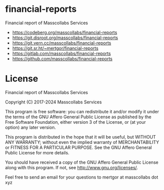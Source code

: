 # financial-reports

Financial report of Masscollabs Services

* https://codeberg.org/masscollabs/financial-reports
* https://git.disroot.org/masscollabs/financial-reports
* https://git.vern.cc/masscollabs/financial-reports
* https://git.sr.ht/~mertgor/financial-reports
* https://gitlab.com/masscollabs/financial-reports
* https://github.com/masscollabs/financial-reports

# License

Financial report of Masscollabs Services

Copyright (C) 2017-2024 Masscollabs Services

This program is free software: you can redistribute it and/or modify it under the terms of the GNU Affero General Public License as published by the Free Software Foundation, either version 3 of the License, or (at your option) any later version.

This program is distributed in the hope that it will be useful, but WITHOUT ANY WARRANTY; without even the implied warranty of MERCHANTABILITY or FITNESS FOR A PARTICULAR PURPOSE.  See the GNU Affero General Public License for more details.

You should have received a copy of the GNU Affero General Public License along with this program.  If not, see <http://www.gnu.org/licenses/>.

Feel free to send an email for your questions to mertgor at masscollabs dot xyz
